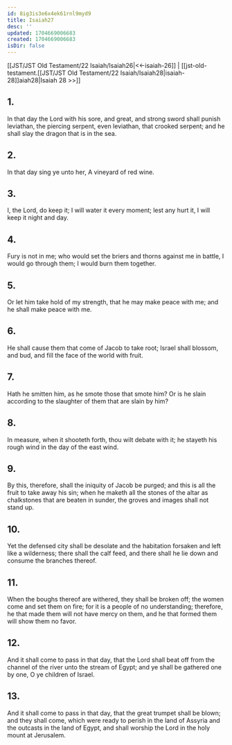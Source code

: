 ```yaml
---
id: 8ig3is3e6x4ek61rnl9myd9
title: Isaiah27
desc: ''
updated: 1704669006683
created: 1704669006683
isDir: false
---
```

[[JST/JST Old Testament/22 Isaiah/Isaiah26|<<-isaiah-26]] | [[jst-old-testament.[[JST/JST Old Testament/22 Isaiah/Isaiah28|isaiah-28]]aiah28|Isaiah 28 >>]]
## 1.
In that day the Lord with his sore, and great, and strong sword shall punish leviathan, the piercing serpent, even leviathan, that crooked serpent; and he shall slay the dragon that is in the sea.
## 2.
In that day sing ye unto her, A vineyard of red wine.
## 3.
I, the Lord, do keep it; I will water it every moment; lest any hurt it, I will keep it night and day.
## 4.
Fury is not in me; who would set the briers and thorns against me in battle, I would go through them; I would burn them together.
## 5.
Or let him take hold of my strength, that he may make peace with me; and he shall make peace with me.
## 6.
He shall cause them that come of Jacob to take root; Israel shall blossom, and bud, and fill the face of the world with fruit.
## 7.
Hath he smitten him, as he smote those that smote him? Or is he slain according to the slaughter of them that are slain by him?
## 8.
In measure, when it shooteth forth, thou wilt debate with it; he stayeth his rough wind in the day of the east wind.
## 9.
By this, therefore, shall the iniquity of Jacob be purged; and this is all the fruit to take away his sin; when he maketh all the stones of the altar as chalkstones that are beaten in sunder, the groves and images shall not stand up.
## 10.
Yet the defensed city shall be desolate and the habitation forsaken and left like a wilderness; there shall the calf feed, and there shall he lie down and consume the branches thereof.
## 11.
When the boughs thereof are withered, they shall be broken off; the women come and set them on fire; for it is a people of no understanding; therefore, he that made them will not have mercy on them, and he that formed them will show them no favor.
## 12.
And it shall come to pass in that day, that the Lord shall beat off from the channel of the river unto the stream of Egypt; and ye shall be gathered one by one, O ye children of Israel.
## 13.
And it shall come to pass in that day, that the great trumpet shall be blown; and they shall come, which were ready to perish in the land of Assyria and the outcasts in the land of Egypt, and shall worship the Lord in the holy mount at Jerusalem.

